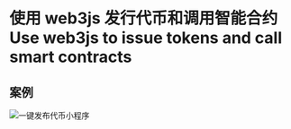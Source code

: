 # 使用 web3js 发行代币和调用智能合约 Use web3js to issue tokens and call smart contracts

## 案例

![一键发布代币小程序](https://s1.ax1x.com/2020/09/05/wEuGaq.jpg)
